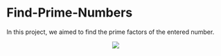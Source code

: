 # Find-Prime-Numbers
In this project, we aimed to find the prime factors of the entered number.

<p align="center">
  <img src="https://github.com/hasancyhn/Find-Prime-Numbers/assets/65310402/455e9a34-267e-4525-b209-a0729cd1321c">
</p>
